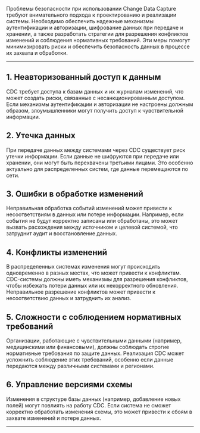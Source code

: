 
Проблемы безопасности при использовании Change Data Capture требуют внимательного подхода к проектированию и реализации системы. Необходимо обеспечить надежные механизмы аутентификации и авторизации, шифрование данных при передаче и хранении, а также разработать стратегии для разрешения конфликтов изменений и соблюдения нормативных требований. Эти меры помогут минимизировать риски и обеспечить безопасность данных в процессе их захвата и обработки.

---

## 1. **Неавторизованный доступ к данным**

CDC требует доступа к базам данных и их журналам изменений, что может создать риски, связанные с несанкционированным доступом. Если механизмы аутентификации и авторизации не настроены должным образом, злоумышленники могут получить доступ к чувствительной информации.

## 2. **Утечка данных**

При передаче данных между системами через CDC существует риск утечки информации. Если данные не шифруются при передаче или хранении, они могут быть перехвачены третьими лицами. Это особенно актуально для распределенных систем, где данные перемещаются по сети.

## 3. **Ошибки в обработке изменений**

Неправильная обработка событий изменений может привести к несоответствиям в данных или потере информации. Например, если события не будут корректно записаны или обработаны, это может вызвать расхождения между источником и целевой системой, что затруднит аудит и восстановление данных.

## 4. **Конфликты изменений**

В распределенных системах изменения могут происходить одновременно в разных местах, что может привести к конфликтам. CDC-системы должны иметь механизмы для разрешения конфликтов, чтобы избежать потери данных или их некорректного обновления. Неправильное разрешение конфликтов может привести к несоответствию данных и затруднить их анализ.

## 5. **Сложности с соблюдением нормативных требований**

Организации, работающие с чувствительными данными (например, медицинскими или финансовыми), должны соблюдать строгие нормативные требования по защите данных. Реализация CDC может усложнить соблюдение этих требований, особенно если данные передаются между различными системами и регионами.

## 6. **Управление версиями схемы**

Изменения в структуре базы данных (например, добавление новых полей) могут повлиять на работу CDC. Если система не сможет корректно обработать изменения схемы, это может привести к сбоям в захвате изменений и потере данных.

---
